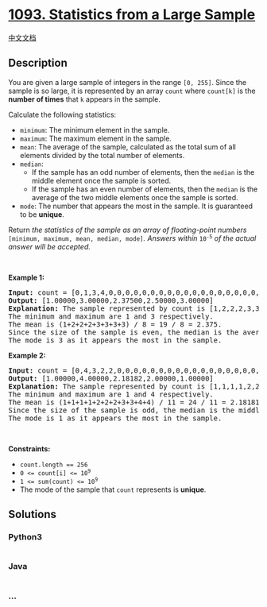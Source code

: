 # [1093. Statistics from a Large Sample](https://leetcode.com/problems/statistics-from-a-large-sample)

[中文文档](/solution/1000-1099/1093.Statistics%20from%20a%20Large%20Sample/README.md)

## Description

<p>You are given a large sample of integers in the range <code>[0, 255]</code>. Since the sample is so large, it is represented by an array <code>count</code>&nbsp;where <code>count[k]</code> is the <strong>number of times</strong> that <code>k</code> appears in the sample.</p>

<p>Calculate the following statistics:</p>

<ul>
	<li><code>minimum</code>: The minimum element in the sample.</li>
	<li><code>maximum</code>: The maximum element in the sample.</li>
	<li><code>mean</code>: The average of the sample, calculated as the total sum of all elements divided by the total number of elements.</li>
	<li><code>median</code>:
	<ul>
		<li>If the sample has an odd number of elements, then the <code>median</code> is the middle element once the sample is sorted.</li>
		<li>If the sample has an even number of elements, then the <code>median</code> is the average of the two middle elements once the sample is sorted.</li>
	</ul>
	</li>
	<li><code>mode</code>: The number that appears the most in the sample. It is guaranteed to be <strong>unique</strong>.</li>
</ul>

<p>Return <em>the statistics of the sample as an array of floating-point numbers </em><code>[minimum, maximum, mean, median, mode]</code><em>. Answers within </em><code>10<sup>-5</sup></code><em> of the actual answer will be accepted.</em></p>

<p>&nbsp;</p>
<p><strong class="example">Example 1:</strong></p>

<pre>
<strong>Input:</strong> count = [0,1,3,4,0,0,0,0,0,0,0,0,0,0,0,0,0,0,0,0,0,0,0,0,0,0,0,0,0,0,0,0,0,0,0,0,0,0,0,0,0,0,0,0,0,0,0,0,0,0,0,0,0,0,0,0,0,0,0,0,0,0,0,0,0,0,0,0,0,0,0,0,0,0,0,0,0,0,0,0,0,0,0,0,0,0,0,0,0,0,0,0,0,0,0,0,0,0,0,0,0,0,0,0,0,0,0,0,0,0,0,0,0,0,0,0,0,0,0,0,0,0,0,0,0,0,0,0,0,0,0,0,0,0,0,0,0,0,0,0,0,0,0,0,0,0,0,0,0,0,0,0,0,0,0,0,0,0,0,0,0,0,0,0,0,0,0,0,0,0,0,0,0,0,0,0,0,0,0,0,0,0,0,0,0,0,0,0,0,0,0,0,0,0,0,0,0,0,0,0,0,0,0,0,0,0,0,0,0,0,0,0,0,0,0,0,0,0,0,0,0,0,0,0,0,0,0,0,0,0,0,0,0,0,0,0,0,0,0,0,0,0,0,0,0,0,0,0,0,0,0,0,0,0,0,0]
<strong>Output:</strong> [1.00000,3.00000,2.37500,2.50000,3.00000]
<strong>Explanation:</strong> The sample represented by count is [1,2,2,2,3,3,3,3].
The minimum and maximum are 1 and 3 respectively.
The mean is (1+2+2+2+3+3+3+3) / 8 = 19 / 8 = 2.375.
Since the size of the sample is even, the median is the average of the two middle elements 2 and 3, which is 2.5.
The mode is 3 as it appears the most in the sample.
</pre>

<p><strong class="example">Example 2:</strong></p>

<pre>
<strong>Input:</strong> count = [0,4,3,2,2,0,0,0,0,0,0,0,0,0,0,0,0,0,0,0,0,0,0,0,0,0,0,0,0,0,0,0,0,0,0,0,0,0,0,0,0,0,0,0,0,0,0,0,0,0,0,0,0,0,0,0,0,0,0,0,0,0,0,0,0,0,0,0,0,0,0,0,0,0,0,0,0,0,0,0,0,0,0,0,0,0,0,0,0,0,0,0,0,0,0,0,0,0,0,0,0,0,0,0,0,0,0,0,0,0,0,0,0,0,0,0,0,0,0,0,0,0,0,0,0,0,0,0,0,0,0,0,0,0,0,0,0,0,0,0,0,0,0,0,0,0,0,0,0,0,0,0,0,0,0,0,0,0,0,0,0,0,0,0,0,0,0,0,0,0,0,0,0,0,0,0,0,0,0,0,0,0,0,0,0,0,0,0,0,0,0,0,0,0,0,0,0,0,0,0,0,0,0,0,0,0,0,0,0,0,0,0,0,0,0,0,0,0,0,0,0,0,0,0,0,0,0,0,0,0,0,0,0,0,0,0,0,0,0,0,0,0,0,0,0,0,0,0,0,0,0,0,0,0,0,0]
<strong>Output:</strong> [1.00000,4.00000,2.18182,2.00000,1.00000]
<strong>Explanation:</strong> The sample represented by count is [1,1,1,1,2,2,2,3,3,4,4].
The minimum and maximum are 1 and 4 respectively.
The mean is (1+1+1+1+2+2+2+3+3+4+4) / 11 = 24 / 11 = 2.18181818... (for display purposes, the output shows the rounded number 2.18182).
Since the size of the sample is odd, the median is the middle element 2.
The mode is 1 as it appears the most in the sample.
</pre>

<p>&nbsp;</p>
<p><strong>Constraints:</strong></p>

<ul>
	<li><code>count.length == 256</code></li>
	<li><code>0 &lt;= count[i] &lt;= 10<sup>9</sup></code></li>
	<li><code>1 &lt;= sum(count) &lt;= 10<sup>9</sup></code></li>
	<li>The mode of the sample that <code>count</code> represents is <strong>unique</strong>.</li>
</ul>

## Solutions

<!-- tabs:start -->

### **Python3**

```python

```

### **Java**

```java

```

### **...**

```

```

<!-- tabs:end -->
